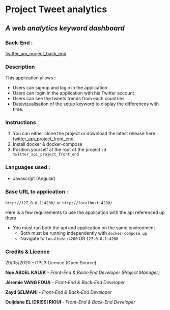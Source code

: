 #  Project Tweet analytics
## *A web analytics keyword dashboard*

### Back-End : 
[twitter_api_project_back_end](https://github.com/ouijdane110/twitter_api_project_back_end)

### Description

This application allows :

- Users can signup and login in the application
- Users can login in the application with his Twitter account
- Users can see the tweets trends from each countries
- Datavizualisation of the setup keyword to display the differences with time.


### Instructions

1.  You can either clone the project or download the latest release here :  [twitter_api_project_front_end](https://github.com/ouijdane110/twitter_api_project_front_end.git)
2.  Install docker & docker-compose
3.  Position yourself at the root of the project  `cd twitter_api_project_front_end`

### Languages used :
* Javascript (Angular)

### Base URL to application : 
`http://127.0.0.1:4200/`
or
`http://localhost:4200/`


Here is a few requirements to use the application with the api referenced up there

-   You must run both the api and application on the same environment
    -   Both must be running independently with  `docker-compose up`
    -   Navigate to  `localhost:4200`  OR  `127.0.0.1:4200`

### Credits & Licence
29/05/2020 - GPL3 Licence (Open Source)


**Noé ABDEL KALEK**  - *Front-End & Back-End Developer (Project Manager)*


**Jéremie VANG FOUA**  - *Front-End & Back-End Developer*


**Zayd SELMANI**  - *Front-End & Back-End Developer*  


**Ouijdane EL IDRISSI RIOUI** - *Front-End & Back-End Developer*
